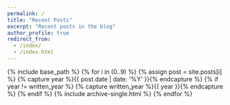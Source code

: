 ```yaml
---
permalink: /
title: "Recent Posts"
excerpt: "Recent posts in the blog"
author_profile: true
redirect_from: 
  - /index/
  - /index.html
---
```


{% include base_path %}
{% for i in (0..9) %}
  {% assign post = site.posts[i] %}
  {% capture year %}{{ post.date | date: '%Y' }}{% endcapture %}
  {% if year != written_year %}
    {% capture written_year %}{{ year }}{% endcapture %}
  {% endif %}
  {% include archive-single.html %}
{% endfor %}